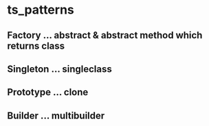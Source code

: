 # ts_patterns
## Factory ... abstract & abstract method which returns class
## Singleton ... singleclass
## Prototype ... clone
## Builder ... multibuilder
